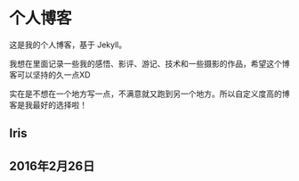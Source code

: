 # 个人博客

这是我的个人博客，基于 Jekyll。

我想在里面记录一些我的感悟、影评、游记、技术和一些摄影的作品，希望这个博客可以坚持的久一点XD

实在是不想在一个地方写一点，不满意就又跑到另一个地方。所以自定义度高的博客是我最好的选择啦！


## Iris
## 2016年2月26日

